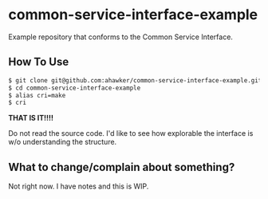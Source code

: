 # common-service-interface-example

Example repository that conforms to the Common Service Interface.

## How To Use

```bash
$ git clone git@github.com:ahawker/common-service-interface-example.git
$ cd common-service-interface-example
$ alias cri=make
$ cri
```

**THAT IS IT!!!!**

Do not read the source code. I'd like to see how explorable the interface is w/o understanding the structure.

## What to change/complain about something?

Not right now. I have notes and this is WIP.
